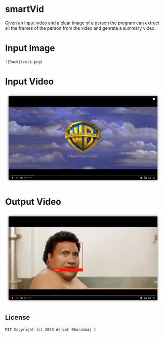 # smartVid
Given an input video and a clear image of a person the program can extract all the frames of the person from the video and genrate a summary video.

# Input Image
	![Rock](rock.png)
	
# Input Video

[![InputVideo](InPutThumbnail.png)](https://www.youtube.com/watch?v=MxEw3elSJ8M)

# Output Video

[![OutputVideo](OutPutThumbnail.png)](https://www.youtube.com/watch?v=yw9moHUgJTE&feature=youtu.be)


## License
    MIT Copyright (c) 2020 Ashish Bharadwaj J
